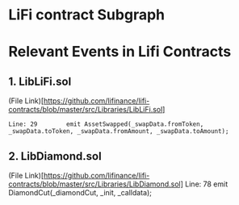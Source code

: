 # LiFi contract Subgraph

# Relevant Events in Lifi Contracts

## 1. LibLiFi.sol
(File Link)[https://github.com/lifinance/lifi-contracts/blob/master/src/Libraries/LibLiFi.sol]
```
Line: 29        emit AssetSwapped(_swapData.fromToken, _swapData.toToken, _swapData.fromAmount, _swapData.toAmount);
```

## 2. LibDiamond.sol
(File Link)[https://github.com/lifinance/lifi-contracts/blob/master/src/Libraries/LibDiamond.sol]
Line: 78        emit DiamondCut(_diamondCut, _init, _calldata);
